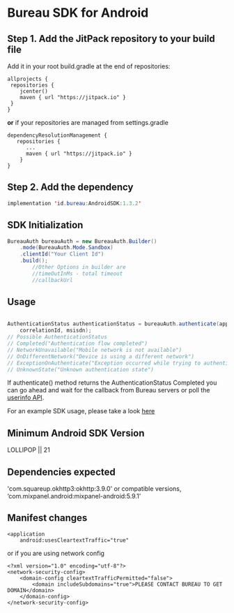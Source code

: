 Bureau SDK for Android
==========================================

## Step 1. Add the JitPack repository to your build file
Add it in your root build.gradle at the end of repositories:

```Gradle
allprojects {
 repositories {
    jcenter()
    maven { url "https://jitpack.io" }
 }
}
```
**or**
if your repositories are managed from settings.gradle

```Gradle
dependencyResolutionManagement {
   repositories {
      ...
      maven { url "https://jitpack.io" }
    }
}
```

## Step 2. Add the dependency


```Java
implementation 'id.bureau:AndroidSDK:1.3.2'
```

## SDK Initialization

```Java
BureauAuth bureauAuth = new BureauAuth.Builder()
    .mode(BureauAuth.Mode.Sandbox)
    .clientId("Your Client Id")
    .build();
        //Other Options in builder are
        //timeOutInMs - total timeout
        //callbackUrl
```

## Usage

```Java

AuthenticationStatus authenticationStatus = bureauAuth.authenticate(applicationContext,
    correlationId, msisdn);
// Possible AuthenticationStatus
// Completed("Authentication flow completed")
// NetworkUnavailable("Mobile network is not available")
// OnDifferentNetwork("Device is using a different network")
// ExceptionOnAuthenticate("Exception occurred while trying to authenticate")
// UnknownState("Unknown authentication state")
```
If authenticate() method returns the AuthenticationStatus Completed you can go ahead and wait for the callback from Bureau servers or poll the [userinfo API](https://docs.bureau.id/openapi/pin-point/tag/PinPoint/paths/~1userinfo/get/).

For an example SDK usage, please take a look [here](https://github.com/Bureau-Inc/AndroidSDK/blob/master/app/src/main/java/id/bureau/service/BureauService.java)

## Minimum Android SDK Version

LOLLIPOP || 21

## Dependencies expected

'com.squareup.okhttp3:okhttp:3.9.0' or compatible versions,
‘com.mixpanel.android:mixpanel-android:5.9.1’ 

## Manifest changes

```
<application
    android:usesCleartextTraffic="true"
```

or if you are using network config

```
<?xml version="1.0" encoding="utf-8"?>
<network-security-config>
    <domain-config cleartextTrafficPermitted="false">
        <domain includeSubdomains="true">PLEASE CONTACT BUREAU TO GET DOMAIN</domain>
    </domain-config>
</network-security-config>
```
